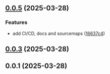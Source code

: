## [0.0.5](https://github.com/IGLANGUAGE/IGL-lib/compare/v0.0.3...v0.0.5) (2025-03-28)


### Features

* add CI/CD, docs and sourcemaps ([16637c4](https://github.com/IGLANGUAGE/IGL-lib/commit/16637c420f0e7be047c7f61ec9e805c53a9f39ce))



## [0.0.3](https://github.com/IGLANGUAGE/IGL-lib/compare/v0.0.1...v0.0.3) (2025-03-28)



## 0.0.1 (2025-03-28)



